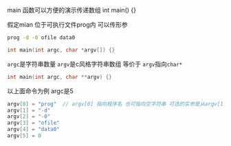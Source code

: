 main 函数可以方便的演示传递数组
int main() {}

假定mian 位于可执行文件prog内 可以传形参
```sh
prog -d -0 ofile data0
```
```cpp
int main(int argc, char *argv[]) {}
```
`argc`是字符串数量 `argv`是c风格字符串数组
等价于 `argv`指向`char*`
```cpp
int main(int argc, char **argv) {}
```
以上面命令为例
argc是5
```cpp
argv[0] = "prog"  // argv[0] 指向程序名 也可指向空字符串 可选的实参是从argv[1]开始的
argv[1] = "-d" 
argv[2] = "-0" 
argv[3] = "ofile"
argv[4] = "data0"
argv[5] = 0
```